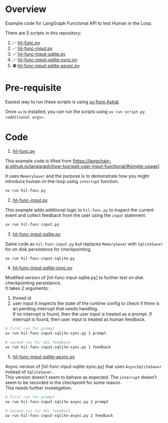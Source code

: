 # Overview

Example code for LangGraph Functional API to test Human in the Loop.

There are 5 scripts in this repository:

1. :white_check_mark: [hil-func.py](hil-func.py)
2. :white_check_mark: [hil-func-input.py](hil-func-input.py)
3. :white_check_mark: [hil-func-input-sqlite.py](hil-func-input-sqlite.py)
4. :white_check_mark: [hil-func-input-sqlite-sync.py](hil-func-input-sqlite-sync.py)
5. :no_entry: [hil-func-input-sqlite-async.py](hil-func-input-sqlite-async.py)

# Pre-requisite

Easiest way to run these scripts is using [uv from Astral](https://docs.astral.sh/uv/).  

Once `uv` is installed, you can run the scripts using `uv run script.py <additional args>`.

# Code

1. [hil-func.py](hil-func.py)

This example code is lifted from [https://langchain-ai.github.io/langgraph/how-tos/wait-user-input-functional/#simple-usage].  

It uses `MemorySaver` and the purpose is to demonstrate how you might introduce human-in-the-loop using `interrupt` function.

```bash
uv run hil-func.py
```

2. [hil-func-input.py](hil-func-input.py)

This example adds additional logic to `hil-func.py` to inspect the current event and collect feedback from the user using the `input` statement.

```bash
uv run hil-func-input.py
```

3. [hil-func-input-sqlite.py](hil-func-input-sqlite.py)

Same code as `hil-func-input.py` but replaces `MemorySaver` with `SqliteSaver` for on disk persistence for checkpointing.

```bash
uv run hil-func-input-sqlite.py
```

4. [hil-func-input-sqlite-sync.py](hil-func-input-sqlite-sync.py)

Modified version of [hil-func-input-sqlite.py] to further test on disk checkpointing persistance.  
It takes 2 arguments:
1. thread id
2. user input
It inspects the state of the runtime config to check if there is an pending interrupt that needs handling.  
If no interrupt is found, then the user input is treated as a prompt.
If interrupt is found, then user input is treated as human feedback.

```bash
# first run for prompt
uv run hil-func-input-sqlite-sync.py 1 prompt

# second run for HIL feedback
uv run hil-func-input-sqlite-sync.py 1 feedback
```

5. [hil-func-input-sqlite-async.py](hil-func-input-sqlite-async.py)

Async version of [hil-func-input-sqlite-sync.py] that uses `AsyncSqliteSaver` instead of `SqliteSaver`.  
This version doesn't seem to behave as expected. The `interrupt` doesn't seem to be recorded in the checkpoint for some reason.  
This needs further investigation.

```bash
# first run for prompt
uv run hil-func-input-sqlite-async.py 2 prompt

# second run for HIL feedback
uv run hil-func-input-sqlite-async.py 2 feedback
```
